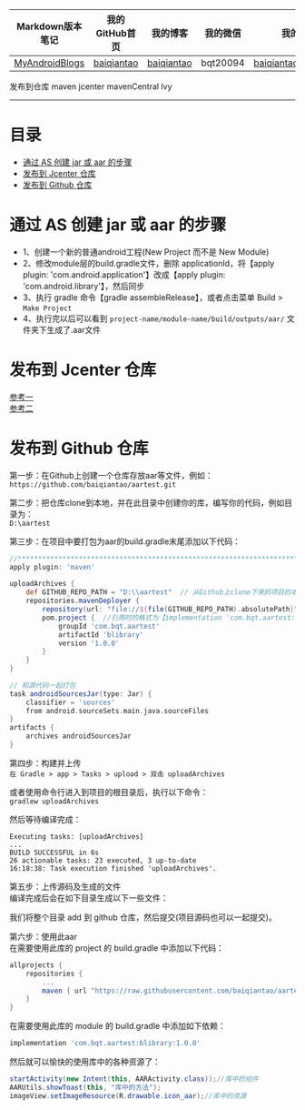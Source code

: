 | Markdown版本笔记 | 我的GitHub首页 | 我的博客 | 我的微信 | 我的邮箱 |  
| :------------: | :------------: | :------------: | :------------: | :------------: |  
| [MyAndroidBlogs][Markdown] | [baiqiantao][GitHub] | [baiqiantao][博客] | bqt20094 | baiqiantao@sina.com |  
  
[Markdown]:https://github.com/baiqiantao/MyAndroidBlogs  
[GitHub]:https://github.com/baiqiantao  
[博客]:http://www.cnblogs.com/baiqiantao/  
  
发布到仓库 maven jcenter mavenCentral lvy  
***  
目录  
===  

- [通过 AS 创建 jar 或 aar 的步骤](#通过-as-创建-jar-或-aar-的步骤)
- [发布到 Jcenter 仓库](#发布到-jcenter-仓库)
- [发布到 Github 仓库](#发布到-github-仓库)
  
# 通过 AS 创建 jar 或 aar 的步骤  
- 1、创建一个新的普通android工程(New Project 而不是 New Module)  
- 2、修改module层的build.gradle文件，删除 applicationId，将【apply plugin: 'com.android.application'】改成【apply plugin: 'com.android.library'】，然后同步  
- 3、执行 gradle 命令【gradle assembleRelease】，或者点击菜单 Build > `Make Project`   
- 4、执行完以后可以看到 `project-name/module-name/build/outputs/aar/` 文件夹下生成了.aar文件  
  
# 发布到 Jcenter 仓库  
[参考一](http://www.jcodecraeer.com/plus/view.php?aid=3097)  
[参考二](https://www.jianshu.com/p/0ba8960f80a9)  
  
# 发布到 Github 仓库  
第一步：在Github上创建一个仓库存放aar等文件，例如：  
`https://github.com/baiqiantao/aartest.git`  
  
第二步：把仓库clone到本地，并在此目录中创建你的库，编写你的代码，例如目录为：  
`D:\aartest`  
  
第三步：在项目中要打包为aar的build.gradle末尾添加以下代码：  
  
```groovy  
//**********************************************************************   打包发布  
apply plugin: 'maven'  
  
uploadArchives {  
    def GITHUB_REPO_PATH = "D:\\aartest"  // 从Github上clone下来的项目的本地地址，也是要保存的生成的aar目录的地址  
    repositories.mavenDeployer {  
        repository(url: "file://${file(GITHUB_REPO_PATH).absolutePath}")  
        pom.project {  //引用时的格式为【implementation 'com.bqt.aartest:blibrary:1.0.0'】  
            groupId 'com.bqt.aartest'  
            artifactId 'blibrary'  
            version '1.0.0'  
        }  
    }  
}  
  
// 和源代码一起打包  
task androidSourcesJar(type: Jar) {  
    classifier = 'sources'  
    from android.sourceSets.main.java.sourceFiles  
}  
artifacts {  
    archives androidSourcesJar  
}  
```  
  
第四步：构建并上传  
`在 Gradle > app > Tasks > upload > 双击 uploadArchives`  
  
或者使用命令行进入到项目的根目录后，执行以下命令：  
`gradlew uploadArchives`  
  
然后等待编译完成：  
```  
Executing tasks: [uploadArchives]  
...  
BUILD SUCCESSFUL in 6s  
26 actionable tasks: 23 executed, 3 up-to-date  
16:18:38: Task execution finished 'uploadArchives'.  
```  
  
第五步：上传源码及生成的文件  
编译完成后会在如下目录生成以下一些文件：  
  
  
我们将整个目录 add 到 github 仓库，然后提交(项目源码也可以一起提交)。  
  
第六步：使用此aar  
在需要使用此库的 project 的 build.gradle 中添加以下代码：  
```groovy  
allprojects {  
    repositories {  
        ...  
        maven { url "https://raw.githubusercontent.com/baiqiantao/aartest/master" } //baiqiantao 为用户名，aartest为项目名，其他为固定值  
    }  
}  
```  
  
在需要使用此库的 module 的 build.gradle 中添加如下依赖：  
```groovy  
implementation 'com.bqt.aartest:blibrary:1.0.0'  
```  
  
然后就可以愉快的使用库中的各种资源了：  
```java  
startActivity(new Intent(this, AARActivity.class));//库中的组件  
AARUtils.showToast(this, "库中的方法");  
imageView.setImageResource(R.drawable.icon_aar);//库中的资源  
```  
